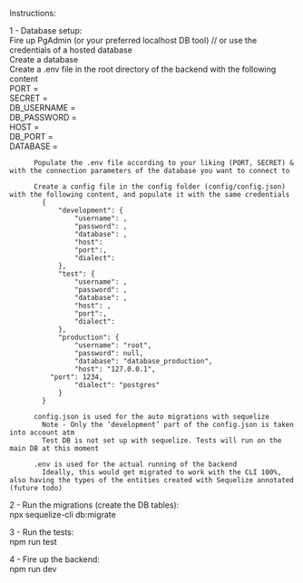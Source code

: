 Instructions:

  1 - Database setup: <br />
    Fire up PgAdmin (or your preferred localhost DB tool) // or use the credentials of a hosted database <br />
      Create a database <br />
      Create a .env file in the root directory of the backend with the following content <br />
        PORT = <br />
        SECRET =  <br />
        DB_USERNAME =  <br />
        DB_PASSWORD =  <br />
        HOST =  <br />
        DB_PORT =  <br />
        DATABASE =  <br />
    
          Populate the .env file according to your liking (PORT, SECRET) & with the connection parameters of the database you want to connect to
    
          Create a config file in the config folder (config/config.json) with the following content, and populate it with the same credentials 
            {
                "development": {
                    "username": ,
                    "password": ,
                    "database": ,
                    "host": 
                    "port":,
                    "dialect": 
                },
                "test": {
                    "username": ,
                    "password": ,
                    "database": ,
                    "host": ,
                    "port":,
                    "dialect": 
                },
                "production": {
                    "username": "root",
                    "password": null,
                    "database": "database_production",
                    "host": "127.0.0.1",
              "port": 1234,
                    "dialect": "postgres"
                }
            }
    
          config.json is used for the auto migrations with sequelize
            Note - Only the ’development’ part of the config.json is taken into account atm
            Test DB is not set up with sequelize. Tests will run on the main DB at this moment
          
          .env is used for the actual running of the backend
            Ideally, this would get migrated to work with the CLI 100%, also having the types of the entities created with Sequelize annotated (future todo)
  
  2 - Run the migrations (create the DB tables): <br />
    npx sequelize-cli db:migrate <br />
  
  3 - Run the tests: <br />
    npm run test <br />
  
  4 - Fire up the backend: <br />
    npm run dev <br />

